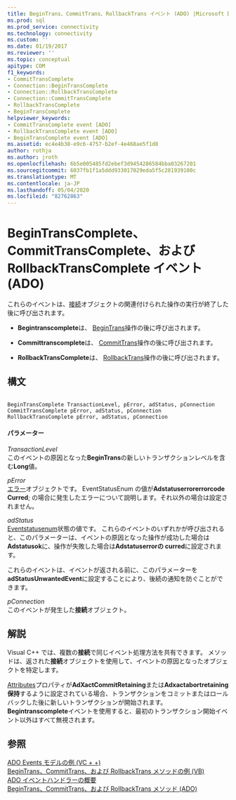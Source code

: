 ```yaml
---
title: BeginTrans、CommitTrans、RollbackTrans イベント (ADO) |Microsoft Docs
ms.prod: sql
ms.prod_service: connectivity
ms.technology: connectivity
ms.custom: ''
ms.date: 01/19/2017
ms.reviewer: ''
ms.topic: conceptual
apitype: COM
f1_keywords:
- CommitTransComplete
- Connection::BeginTransComplete
- Connection::RollbackTransComplete
- Connection::CommitTransComplete
- RollbackTransComplete
- BeginTransComplete
helpviewer_keywords:
- CommitTransComplete event [ADO]
- RollbackTransComplete event [ADO]
- BeginTransComplete event [ADO]
ms.assetid: ec4e4b38-e9c6-4757-b2ef-4e468ae5f1d8
author: rothja
ms.author: jroth
ms.openlocfilehash: 6b5e005485fd2ebef3d9454286584bba03267201
ms.sourcegitcommit: 6037fb1f1a5ddd933017029eda5f5c281939100c
ms.translationtype: MT
ms.contentlocale: ja-JP
ms.lasthandoff: 05/04/2020
ms.locfileid: "82762863"
---
```

# <a name="begintranscomplete-committranscomplete-and-rollbacktranscomplete-events-ado"></a>BeginTransComplete、CommitTransComplete、および RollbackTransComplete イベント (ADO)
これらのイベントは、[接続](../../../ado/reference/ado-api/connection-object-ado.md)オブジェクトの関連付けられた操作の実行が終了した後に呼び出されます。  
  
-   **Begintranscomplete**は、 [BeginTrans](../../../ado/reference/ado-api/begintrans-committrans-and-rollbacktrans-methods-ado.md)操作の後に呼び出されます。  
  
-   **Committranscomplete**は、 [CommitTrans](../../../ado/reference/ado-api/begintrans-committrans-and-rollbacktrans-methods-ado.md)操作の後に呼び出されます。  
  
-   **RollbackTransComplete**は、 [RollbackTrans](../../../ado/reference/ado-api/begintrans-committrans-and-rollbacktrans-methods-ado.md)操作の後に呼び出されます。  
  
## <a name="syntax"></a>構文  
  
```  
  
BeginTransComplete TransactionLevel, pError, adStatus, pConnection  
CommitTransComplete pError, adStatus, pConnection  
RollbackTransComplete pError, adStatus, pConnection  
```  
  
#### <a name="parameters"></a>パラメーター  
 *TransactionLevel*  
 このイベントの原因となった**BeginTrans**の新しいトランザクションレベルを含む**Long**値。  
  
 *pError*  
 [エラー](../../../ado/reference/ado-api/error-object.md)オブジェクトです。 EventStatusEnum の値が**Adstatuserrorerrorcode Curred**; の場合に発生したエラーについて説明します。それ以外の場合は設定されません。  
  
 *adStatus*  
 [Eventstatusenum](../../../ado/reference/ado-api/eventstatusenum.md)状態の値です。 これらのイベントのいずれかが呼び出されると、このパラメーターは、イベントの原因となった操作が成功した場合は**Adstatusok**に、操作が失敗した場合は**Adstatuserrorの curred**に設定されます。  
  
 これらのイベントは、イベントが返される前に、このパラメーターを**adStatusUnwantedEvent**に設定することにより、後続の通知を防ぐことができます。  
  
 *pConnection*  
 このイベントが発生した**接続**オブジェクト。  
  
## <a name="remarks"></a>解説  
 Visual C++ では、複数の**接続**で同じイベント処理方法を共有できます。 メソッドは、返された**接続**オブジェクトを使用して、イベントの原因となったオブジェクトを特定します。  
  
 [Attributes](../../../ado/reference/ado-api/attributes-property-ado.md)プロパティが**AdXactCommitRetaining**または**Adxactabortretaining 保持**するように設定されている場合、トランザクションをコミットまたはロールバックした後に新しいトランザクションが開始されます。 **Begintranscomplete**イベントを使用すると、最初のトランザクション開始イベント以外はすべて無視されます。  
  
## <a name="see-also"></a>参照  
 [ADO Events モデルの例 (VC + +)](../../../ado/reference/ado-api/ado-events-model-example-vc.md)   
 [BeginTrans、CommitTrans、および RollbackTrans メソッドの例 (VB)](../../../ado/reference/ado-api/begintrans-committrans-and-rollbacktrans-methods-example-vb.md)   
 [ADO イベントハンドラーの概要](../../../ado/guide/data/ado-event-handler-summary.md)   
 [BeginTrans、CommitTrans、および RollbackTrans メソッド (ADO)](../../../ado/reference/ado-api/begintrans-committrans-and-rollbacktrans-methods-ado.md)
